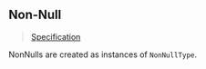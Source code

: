## Non-Null

> [Specification](https://facebook.github.io/graphql/June2018/#sec-Type-System.Non-Null)

NonNulls are created as instances of `NonNullType`.

